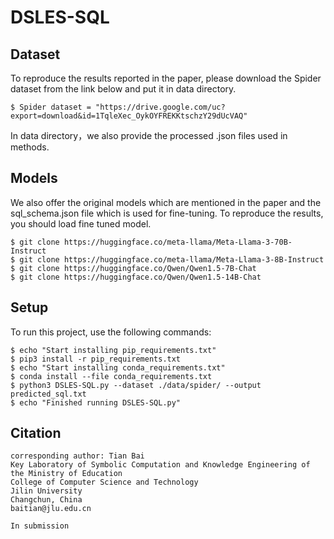 # DSLES-SQL


## Dataset
To reproduce the results reported in the paper, please download the Spider dataset from the link below and put it in data directory. 

```
$ Spider dataset = "https://drive.google.com/uc?export=download&id=1TqleXec_OykOYFREKKtschzY29dUcVAQ"
```

In data directory，we also provide the processed .json files used in methods.



## Models
We also offer the original models which are mentioned in the paper and the sql_schema.json file which is used for fine-tuning. To reproduce the results, you should load fine tuned model.

```
$ git clone https://huggingface.co/meta-llama/Meta-Llama-3-70B-Instruct
$ git clone https://huggingface.co/meta-llama/Meta-Llama-3-8B-Instruct
$ git clone https://huggingface.co/Qwen/Qwen1.5-7B-Chat
$ git clone https://huggingface.co/Qwen/Qwen1.5-14B-Chat
```



## Setup

To run this project, use the following commands:

```
$ echo "Start installing pip_requirements.txt"
$ pip3 install -r pip_requirements.txt
$ echo "Start installing conda_requirements.txt"
$ conda install --file conda_requirements.txt
$ python3 DSLES-SQL.py --dataset ./data/spider/ --output predicted_sql.txt
$ echo "Finished running DSLES-SQL.py"
```
## Citation 

``` 
corresponding author: Tian Bai
Key Laboratory of Symbolic Computation and Knowledge Engineering of the Ministry of Education
College of Computer Science and Technology
Jilin University
Changchun, China
baitian@jlu.edu.cn

In submission
 
```

